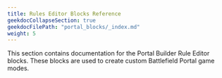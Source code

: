 ```yaml
---
title: Rules Editor Blocks Reference
geekdocCollapseSection: true
geekdocFilePath: "portal_blocks/_index.md"
weight: 5
---
```


This section contains documentation for the Portal Builder Rule Editor blocks.
These blocks are used to create custom Battlefield Portal game modes.

[//]: # "{{< toc-tree >}}"
